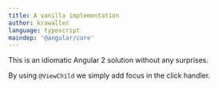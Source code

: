 ```yaml
---
title: A vanilla implementation
author: krawaller
language: typescript
maindep: '@angular/core'
---
```


This is an idiomatic Angular 2 solution without any surprises.

By using `@ViewChild` we simply add focus in the click handler.